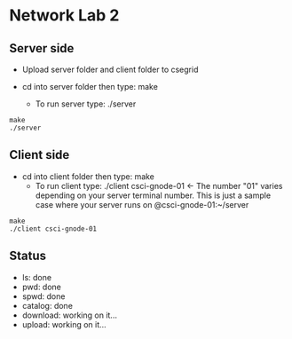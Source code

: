 # Network Lab 2

## Server side

- Upload server folder and client folder to csegrid

- cd into server folder then type: make 
  - To run server type: ./server

```
make
./server
```

## Client side

- cd into client folder then type: make
  - To run client type: ./client csci-gnode-01 <- The number "01" varies depending on your server terminal number. This is just a sample case where your server runs on @csci-gnode-01:~/server
  
 ```
make
./client csci-gnode-01
```

## Status

- ls: done 
- pwd: done
- spwd: done
- catalog: done
- download: working on it...
- upload: working on it...


